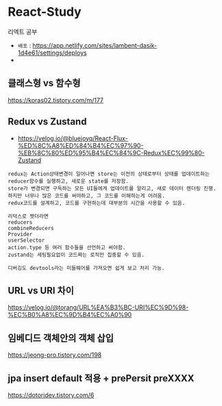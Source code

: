 # React-Study
리엑트 공부
- `배포` : https://app.netlify.com/sites/lambent-dasik-1d4e61/settings/deploys
- 
## 클래스형 vs 함수형

https://koras02.tistory.com/m/177


## Redux vs Zustand
- https://velog.io/@bluejoyq/React-Flux-%ED%8C%A8%ED%84%B4%EC%97%90-%EB%8C%80%ED%95%B4%EC%84%9C-Redux%EC%99%80-Zustand  
```
redux는 Action상태변경이 일어나면 store는 이전의 상태로부터 상태를 업데이트하는 reducer함수를 실행하고, 새로운 state를 저장함.
store가 변경되면 구독하는 모든 UI들에게 업데이트를 알리고, 새로 데이터 렌더링 진행.
하지만 너무나 많은 코드를 써야하고, 그 코드를 이해하는게 어려움.
redux코드를 설계하고, 코드를 구현하는데 대부분의 시간을 사용할 수 있음.

리덕스로 짯더라면 
reducers
combineReducers
Provider
userSelector
action.type 등 여러 함수들을 선언하고 써야함.
zustand는 세팅필요없이 코드짜는 로직만 집중할 수 있음.

디버깅도 devtools라는 미들웨어를 가져오면 쉽게 보고 처리 가능.
```

## URL vs URI 차이

https://velog.io/@torang/URL%EA%B3%BC-URI%EC%9D%98-%EC%B0%A8%EC%9D%B4%EC%A0%90


## 임베디드 객체안의 객체 삽입
https://jeong-pro.tistory.com/198




## jpa insert default 적용 + prePersit preXXXX 
https://dotoridev.tistory.com/6
